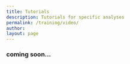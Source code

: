 ```yaml
---
title: Tutorials
description: Tutorials for specific analyses
permalink: /training/video/
author:
layout: page
---
```


### coming soon...

<!--
## Getting started material for authors.
(please remove after writing the article)

* For examples of formatting in markdown see [this page](/theme/)
* To add photos
  1. place them in the `/assets/img/` directory
  2. place them on the page using this tag:

  ```markdown
  ![](/assets/img/example_pic.jpg)
  ```

## Page specific instructions

Links to  training videos related to SCINet. Jill Lake has said that video can be uploaded to the arsnet ftp server https://ftp.arsnet.usda.gov/home.html. After uploading  notify her to receive links.
-->
